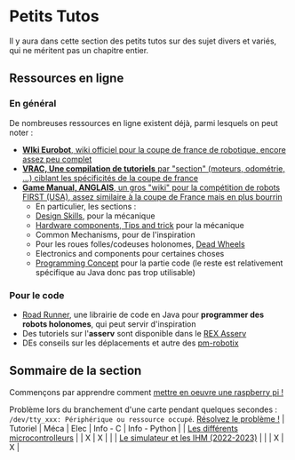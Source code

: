 # Petits Tutos

Il y aura dans cette section des petits tutos sur des sujet divers et variés, qui ne méritent pas un chapitre entier.

## Ressources en ligne

### En général
De nombreuses ressources en ligne existent déjà, parmi lesquels on peut noter :
+ [**WIki Eurobot**, wiki officiel pour la coupe de france de robotique, encore assez peu complet](https://www.eurobot.org/wiki/fr/home)
+ [**VRAC, Une compilation de tutoriels** par "section" (moteurs, odométrie, ...) ciblant les spécificités de la coupe de france](https://github.com/VRAC-team/la-maxi-liste-ressources-eurobot)
+ [**Game Manual, ANGLAIS**, un gros "wiki" pour la compétition de robots FIRST (USA), assez similaire à la coupe de France mais en plus bourrin](https://gm0.org/en/latest/index.html)
    + En particulier, les sections :
    + [Design Skills](https://gm0.org/en/latest/docs/design-skills/index.html), pour la mécanique
    + [Hardware components, Tips and trick](https://gm0.org/en/latest/docs/hardware-components/tips-and-tricks.html) pour la mécanique
    + Common Mechanisms, pour de l'inspiration
    + Pour les roues folles/codeuses holonomes, [Dead Wheels](https://gm0.org/en/latest/docs/common-mechanisms/dead-wheels.html)
    + Electronics and components pour certaines choses
    + [Programming Concept](https://gm0.org/en/latest/docs/software/concepts/index.html) pour la partie code (le reste est relativement spécifique au Java donc pas trop utilisable)

### Pour le code
+ [Road Runner](https://learnroadrunner.com/), une librairie de code en Java pour **programmer des robots holonomes**, qui peut servir d'inspiration
+ Des tutoriels sur l'**asserv** sont disponible dans le [REX Asserv](../rex/asserv.md)
+ DEs conseils sur les déplacements et autre des [pm-robotix](https://www.pm-robotix.eu/category/alaune/)

## Sommaire de la section

Commençons par apprendre comment [mettre en oeuvre une raspberry pi !](raspberry_pi.md)

Problème lors du branchement d'une carte pendant quelques secondes : `/dev/tty_xxx: Périphérique ou ressource occupé`. [Résolvez le problème !](peripherique_occupe.md)
| Tutoriel                                                          | Méca | Elec | Info - C | Info - Python |
| [Les différents microcontrolleurs](../petits_tutos/microcontrollers.md)  |      | X    |   X     |           |
| [Le simulateur et les IHM (2022-2023)](../petits_tutos/simulator.md)  |      |    |   X     |    X     |

